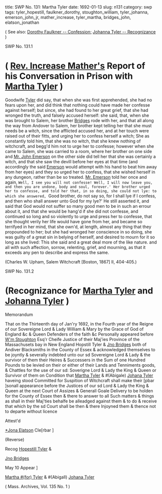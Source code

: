 title: SWP No. 131: Martha Tyler
date: 1692-01-13
slug: n131
category: swp
tags: tyler_hopestill, faulkner_dorothy, stoughton_william, tyler_johanna, emerson_john_jr, mather_increase, tyler_martha, bridges_john, elatson_jonathan




( See also: [Dorothy Faulkner -- Confession;](/n2.html#n2.1) [Johanna Tyler -- Recognizance](/n3.html#n3.81) )

<div markdown class="doc" id="n131.1">

<div class="doc_id">SWP No. 131.1</div>


# ( [Rev. Increase Mather's](/tag/mather_increase.html) Report of his Conversation in Prison with [Martha Tyler](/tag/tyler_martha.html) )

Goodwife [Tyler](/tag/tyler_martha.html) did say, that when she was first apprehended, she had no fears upon her, and did think that nothing could have made her confesse against herself; but since, she had found to her great grief, that she had wronged the truth, and falsely accused herself: she said, that, when she was brought to Salem, her brother [Bridges](/tag/bridges_john.html) rode with her, and that all along the way from Andover to Salem, her brother kept telling her that she must needs be a witch, since the afflicted accused her, and at her touch were raised out of their fitts, and urging her to confess herself a witch; She as constantly told him, that she was no witch, that she knew nothing of witchcraft, and begg'd him not to urge her to confesse; however when she came to Salem, she was carried to a room, where her brother on one side and [Mr. John Emerson](/tag/emerson_john_jr.html) on the other side did tell her that she was certainly a witch, and that she saw the devill before her eyes at that time (and accordingly the said [Emerson](/tag/emerson_john_jr.html) would attempt with his hand to beat him away from her eyes) and they so urged her to confess, that she wished herself in any dungeon, rather than be so treated. [Mr. Emerson](/tag/emerson_john_jr.html) told her once and again, `Well, I see you will not confesse! Well, I will now leave you, and then you are undone, body and soul, forever.' Her brother urged her to confesse, and told her that, in so doing, she could not lye: to which she answered, `Good brother, do not say so, for I shall lye if I confess, and then who shall answer unto God for my lye?' He still asserted it, and said that God would not suffer so many good men to be in such an errour about it, and that she would be hang'd if she did not confesse, and continued so long and so violently to urge and press her to confesse, that she thought verily her life would have gone from her, and became so terrifyed in her mind, that she  own'd, at length, almost any thing that they propounded to her; but she had wronged her conscience in so doing, she was guilty of a great sin in belying of herself, and desired to mourn for it so long as she lived: This she said and a great deal more of the like nature. and all with such affection, sorrow, relenting, grief, and mourning, as that it exceeds any pen to describe and express the same.

(Charles W. Upham, Salem Witchcraft  [Boston, 1867] II, 404-405.)


</div>



<div markdown class="doc" id="n131.2">

<div class="doc_id">SWP No. 131.2</div>


# (Recognizance for [Martha Tyler](/tag/tyler_martha.html) and [Johanna Tyler](/tag/tyler_johanna.html) )

Memorandum 

That on the Thirteenth day of Jan'ry 1692, in the Fourth year of the Reigne of our Sovereigne Lord & Lady William & Mary by the Grace of God of England &c & Queen Defenders of the faith &c Personally appeared before [W'm Stoughton](/tag/stoughton_william.html) Esq'r Cheife Justice of their Maj'ies Province of the Massachusets bay in New England Hopstill Tyler & [Jno Bridges](/tag/bridges_john.html) both of Andiver Blacksmiths in the County of Essex & acknowledged themselves to be joyntly & severally indebted unto our sd Sovereigne Lord & Lady & the survivor of them their Heires & Successers in the Sum of one Hundred Pounds to be levied on their or either of their Lands and Tenniments goods, & Chattles for the use of our sd: Soverigne Lord & Lady the King & Queen or Survivor of them on Condition that [Martha Tyler](/tag/tyler_martha.html) & #(Abigale) [Johana Tyler](/tag/tyler_johanna.html) haveing stood Committed for Suspition of Witchcraft shall make their [pbar ]sonall appearance before the Justices of our sd Lord & Lady the King & Queen at the next Court of Assizes & Generall Goale Delivery to be holden for the County of Essex then & there to answer to all Such matters & things as shall in their Maj'ties behalfe be alleadged against them & to do & receive that which by the sd Court shall be then & there Injoyned them & thence not to departe without licence

Attest'd 

[*Jona Elatson](/tag/elatson_jonathan.html) Cle[rbar ]

(Reverse) 

Recog [Hopestill Tyler](/tag/tyler_hopestill.html) &

[Jno Bridges](/tag/bridges_john.html)

May 10 Appear ]

[Martha #(for) Tyler](/tag/tyler_martha.html) & #(Abigall) [Johana Tyler](/tag/tyler_johanna.html)

( Mass. Archives, Vol. 135 No. 1 )


</div>

